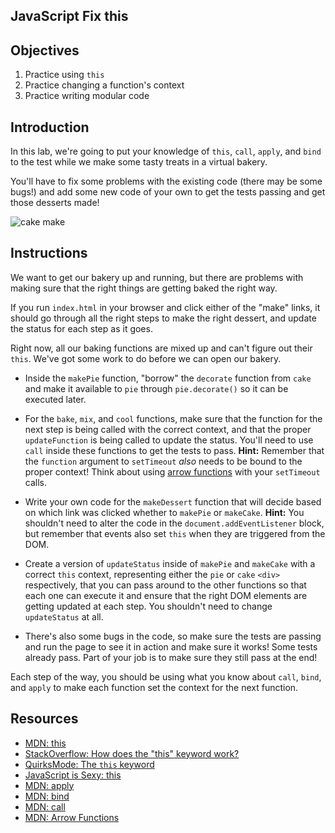 JavaScript Fix this
---

## Objectives

1. Practice using `this`
2. Practice changing a function's context
3. Practice writing modular code

## Introduction

In this lab, we're going to put your knowledge of `this`, `call`,
`apply`, and `bind` to the test while we make some tasty treats in a
virtual bakery.

You'll have to fix some problems with the existing code (there may be some bugs!) and add some new code of your own
to get the tests passing and get those desserts made!

![cake make](http://i.giphy.com/YniPMwzcXtt6g.gif)

## Instructions

We want to get our bakery up and running, but there are problems with
making sure that the right things are getting baked the right way.

If you run `index.html` in your browser and click either of the "make"
links, it should go through all the right steps to make the right
dessert, and update the status for each step as it goes.

Right now, all our baking functions are mixed up and can't figure out
their `this`. We've got some work to do before we can open our bakery.

* Inside the `makePie` function, "borrow" the `decorate` function from `cake` and make it available
  to `pie` through `pie.decorate()` so it can be executed later.

* For the `bake`, `mix`, and `cool` functions, make
sure that the function for the next step is being called with the
correct context, and that the proper `updateFunction` is being called to
update the status. You'll need to use `call` inside these functions to
get the tests to pass. **Hint:** Remember that the `function` argument to `setTimeout` *also*
needs to be bound to the proper context! Think about using [arrow functions](https://developer.mozilla.org/en-US/docs/Web/JavaScript/Reference/Functions/Arrow_functions) with your `setTimeout` calls.

* Write your own code for the `makeDessert` function
that will decide based on which link was clicked whether to `makePie` or
`makeCake`. **Hint:** You shouldn't need to alter the code in the
`document.addEventListener` block, but remember that events also set
`this` when they are triggered from the DOM.

* Create a version of `updateStatus` inside of `makePie` and `makeCake` with a correct `this` context, representing either the `pie` or `cake` `<div>` respectively, that you can pass around to the other functions so that each one can execute it and ensure that the right DOM elements are getting updated at each step. You shouldn't need to change `updateStatus` at all.

* There's also some bugs in the code, so make sure the tests are passing and run the page to see it in action and make sure it works! Some tests already pass. Part of your job is to make sure they still pass at the end!

Each step of the way, you should be using what you know about `call`,
`bind`, and `apply` to make each function set the context for the next
function.

## Resources

- [MDN: this](https://developer.mozilla.org/en-US/docs/Web/JavaScript/Reference/Operators/this)
- [StackOverflow: How does the "this" keyword work?](http://stackoverflow.com/questions/3127429/how-does-the-this-keyword-work)
- [QuirksMode: The `this` keyword](http://www.quirksmode.org/js/this.html)
- [JavaScript is Sexy: this](http://javascriptissexy.com/understand-javascripts-this-with-clarity-and-master-it/)
- [MDN: apply](https://developer.mozilla.org/en-US/docs/Web/JavaScript/Reference/Global_Objects/Function/apply)
- [MDN: bind](https://developer.mozilla.org/en-US/docs/Web/JavaScript/Reference/Global_Objects/Function/bind)
- [MDN: call](https://developer.mozilla.org/en-US/docs/Web/JavaScript/Reference/Global_Objects/Function/call)
- [MDN: Arrow Functions](https://developer.mozilla.org/en-US/docs/Web/JavaScript/Reference/Functions/Arrow_functions)
